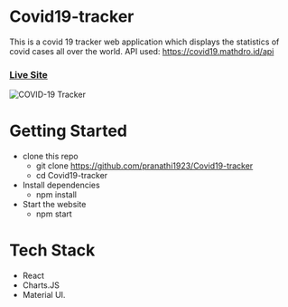 # Covid19-tracker
This is a covid 19 tracker web application which displays the statistics of covid cases all over the world. 
API used: https://covid19.mathdro.id/api

### [Live Site](https://covid19statswebsite.netlify.com/)

![COVID-19 Tracker](https://i.ibb.co/X87BqVY/Screenshot-2020-04-13-at-10-14-58.png)


# Getting Started
* clone this repo 
  	* git clone https://github.com/pranathi1923/Covid19-tracker
  	* cd Covid19-tracker
* Install dependencies
  	* npm install
* Start the website
	* npm start

# Tech Stack 
* React 
* Charts.JS 
* Material UI.